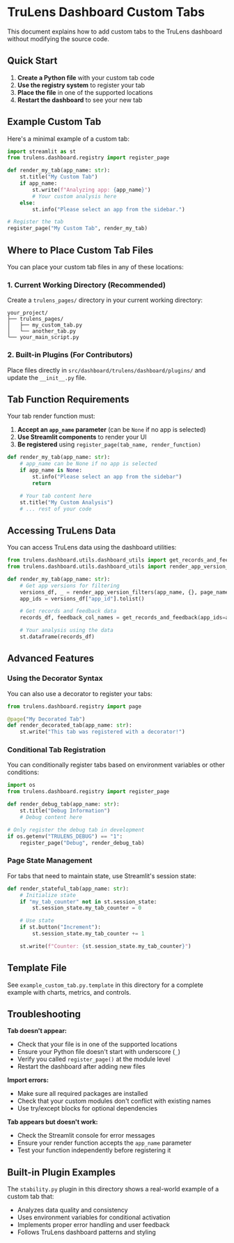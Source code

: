 # TruLens Dashboard Custom Tabs

This document explains how to add custom tabs to the TruLens dashboard without modifying the source code.

## Quick Start

1. **Create a Python file** with your custom tab code
2. **Use the registry system** to register your tab
3. **Place the file** in one of the supported locations
4. **Restart the dashboard** to see your new tab

## Example Custom Tab

Here's a minimal example of a custom tab:

```python
import streamlit as st
from trulens.dashboard.registry import register_page

def render_my_tab(app_name: str):
    st.title("My Custom Tab")
    if app_name:
        st.write(f"Analyzing app: {app_name}")
        # Your custom analysis here
    else:
        st.info("Please select an app from the sidebar.")

# Register the tab
register_page("My Custom Tab", render_my_tab)
```

## Where to Place Custom Tab Files

You can place your custom tab files in any of these locations:

### 1. Current Working Directory (Recommended)
Create a `trulens_pages/` directory in your current working directory:
```
your_project/
├── trulens_pages/
│   ├── my_custom_tab.py
│   └── another_tab.py
└── your_main_script.py
```

### 2. Built-in Plugins (For Contributors)
Place files directly in `src/dashboard/trulens/dashboard/plugins/` and update the `__init__.py` file.

## Tab Function Requirements

Your tab render function must:

1. **Accept an `app_name` parameter** (can be `None` if no app is selected)
2. **Use Streamlit components** to render your UI
3. **Be registered** using `register_page(tab_name, render_function)`

```python
def render_my_tab(app_name: str):
    # app_name can be None if no app is selected
    if app_name is None:
        st.info("Please select an app from the sidebar")
        return

    # Your tab content here
    st.title("My Custom Analysis")
    # ... rest of your code
```

## Accessing TruLens Data

You can access TruLens data using the dashboard utilities:

```python
from trulens.dashboard.utils.dashboard_utils import get_records_and_feedback
from trulens.dashboard.utils.dashboard_utils import render_app_version_filters

def render_my_tab(app_name: str):
    # Get app versions for filtering
    versions_df, _ = render_app_version_filters(app_name, {}, page_name_keys=[])
    app_ids = versions_df["app_id"].tolist()

    # Get records and feedback data
    records_df, feedback_col_names = get_records_and_feedback(app_ids=app_ids)

    # Your analysis using the data
    st.dataframe(records_df)
```

## Advanced Features

### Using the Decorator Syntax

You can also use a decorator to register your tabs:

```python
from trulens.dashboard.registry import page

@page("My Decorated Tab")
def render_decorated_tab(app_name: str):
    st.write("This tab was registered with a decorator!")
```

### Conditional Tab Registration

You can conditionally register tabs based on environment variables or other conditions:

```python
import os
from trulens.dashboard.registry import register_page

def render_debug_tab(app_name: str):
    st.title("Debug Information")
    # Debug content here

# Only register the debug tab in development
if os.getenv("TRULENS_DEBUG") == "1":
    register_page("Debug", render_debug_tab)
```

### Page State Management

For tabs that need to maintain state, use Streamlit's session state:

```python
def render_stateful_tab(app_name: str):
    # Initialize state
    if "my_tab_counter" not in st.session_state:
        st.session_state.my_tab_counter = 0

    # Use state
    if st.button("Increment"):
        st.session_state.my_tab_counter += 1

    st.write(f"Counter: {st.session_state.my_tab_counter}")
```

## Template File

See `example_custom_tab.py.template` in this directory for a complete example with charts, metrics, and controls.

## Troubleshooting

**Tab doesn't appear:**
- Check that your file is in one of the supported locations
- Ensure your Python file doesn't start with underscore (`_`)
- Verify you called `register_page()` at the module level
- Restart the dashboard after adding new files

**Import errors:**
- Make sure all required packages are installed
- Check that your custom modules don't conflict with existing names
- Use try/except blocks for optional dependencies

**Tab appears but doesn't work:**
- Check the Streamlit console for error messages
- Ensure your render function accepts the `app_name` parameter
- Test your function independently before registering it

## Built-in Plugin Examples

The `stability.py` plugin in this directory shows a real-world example of a custom tab that:
- Analyzes data quality and consistency
- Uses environment variables for conditional activation
- Implements proper error handling and user feedback
- Follows TruLens dashboard patterns and styling
